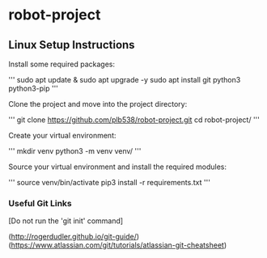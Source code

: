 # robot-project


## Linux Setup Instructions

Install some required packages:

'''
sudo apt update & sudo apt upgrade -y
sudo apt install git python3 python3-pip
'''

Clone the project and move into the project directory:

'''
git clone https://github.com/plb538/robot-project.git
cd robot-project/
'''

Create your virtual environment:

'''
mkdir venv
python3 -m venv venv/
'''

Source your virtual environment and install the required modules:

'''
source venv/bin/activate
pip3 install -r requirements.txt
'''

### Useful Git Links

[Do not run the 'git init' command]

(http://rogerdudler.github.io/git-guide/)
(https://www.atlassian.com/git/tutorials/atlassian-git-cheatsheet)

